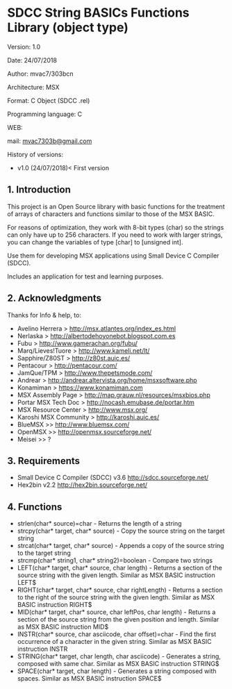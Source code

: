 # SDCC String BASICs Functions Library (object type)

Version: 1.0

Date: 24/07/2018

Author: mvac7/303bcn

Architecture: MSX

Format: C Object (SDCC .rel)

Programming language: C

WEB:
 
mail: mvac7303b@gmail.com


History of versions:
- v1.0 (24/07/2018)< First version 



## 1. Introduction

This project is an Open Source library with basic functions for the treatment 
of arrays of characters and functions similar to those of the MSX BASIC.

For reasons of optimization, they work with 8-bit types (char) so the strings 
can only have up to 256 characters. If you need to work with larger strings, 
you can change the variables of type [char] to [unsigned int].
  
Use them for developing MSX applications using Small Device C Compiler (SDCC).

Includes an application for test and learning purposes.



## 2. Acknowledgments
  
Thanks for Info & help, to:

* Avelino Herrera > http://msx.atlantes.org/index_es.html
* Nerlaska > http://albertodehoyonebot.blogspot.com.es
* Fubu > http://www.gamerachan.org/fubu/
* Marq/Lieves!Tuore > http://www.kameli.net/lt/
* Sapphire/Z80ST > http://z80st.auic.es/
* Pentacour > http://pentacour.com/
* JamQue/TPM > http://www.thepetsmode.com/
* Andrear > http://andrear.altervista.org/home/msxsoftware.php
* Konamiman > https://www.konamiman.com
* MSX Assembly Page > http://map.grauw.nl/resources/msxbios.php
* Portar MSX Tech Doc > http://nocash.emubase.de/portar.htm
* MSX Resource Center > http://www.msx.org/
* Karoshi MSX Community > http://karoshi.auic.es/
* BlueMSX >> http://www.bluemsx.com/
* OpenMSX >> http://openmsx.sourceforge.net/
* Meisei  >> ?



## 3. Requirements

* Small Device C Compiler (SDCC) v3.6 http://sdcc.sourceforge.net/
* Hex2bin v2.2 http://hex2bin.sourceforge.net/ 



## 4. Functions

* strlen(char* source)=char - Returns the length of a string
* strcpy(char* target, char* source) - Copy the source string on the target string
* strcat(char* target, char* source) - Appends a copy of the source string to the target string
* strcmp(char* string1, char* string2)=boolean - Compare two strings 
* LEFT(char* target, char* source, char length) - Returns a section of the source string with the given length. Similar as MSX BASIC instruction LEFT$ 
* RIGHT(char* target, char* source, char rightLength) - Returns a section to the right of the source string with the given length. Similar as MSX BASIC instruction RIGHT$
* MID(char* target, char* source, char leftPos, char length) - Returns a section of the source string from the given position and length. Similar as MSX BASIC instruction MID$
* INSTR(char* source, char asciicode, char offset)=char - Find the first occurrence of a character in the given string. Similar as MSX BASIC instruction INSTR 
* STRING(char* target, char length, char asciicode) - Generates a string, composed with same char. Similar as MSX BASIC instruction STRING$
* SPACE(char* target, char length) - Generates a string composed with spaces. Similar as MSX BASIC instruction SPACE$ 


